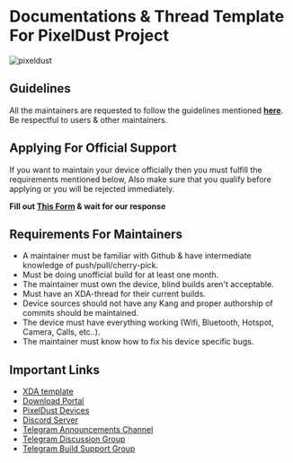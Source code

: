 # Documentations & Thread Template For PixelDust Project

![pixeldust](https://raw.githubusercontent.com/PixelDust-Project-X/Documentations/master/pixeldust.png)

## Guidelines
All the maintainers are requested to follow the guidelines
mentioned [**here**](https://github.com/PixelDust-Project-X/Documentations/raw/master/Rules_For_Maintainers.md). Be respectful to users & other
maintainers.

## Applying For Official Support
If you want to maintain your device officially then you must
fulfill the requirements mentioned below, Also make sure that
you qualify before applying or you will be rejected immediately.

**Fill out [This Form](https://forms.gle/eAXLG2XJcxsbzPKR7) & wait for our response**

## Requirements For Maintainers
- A maintainer must be familiar with Github & have
  intermediate knowledge of push/pull/cherry-pick.
- Must be doing unofficial build for at least one
  month.
- The maintainer must own the device, blind builds 
  aren't acceptable.
- Must have an XDA-thread for their current builds.
- Device sources should not have any Kang and proper
  authorship of commits should be maintained.
- The device must have everything working (Wifi, Bluetooth, Hotspot, Camera, Calls, etc..).
- The maintainer must know how to fix his device 
  specific bugs.

## Important Links
- [XDA template](https://raw.githubusercontent.com/PixelDust-Project-X/Documentations/master/xda_template.txt)
- [Download Portal](https://sourceforge.net/projects/pixeldustproject/files/ota/)
- [PixelDust Devices](https://github.com/pixeldust-devices)
- [Discord Server](https://discord.gg/MQt9KQc)
- [Telegram Announcements Channel](https://t.me/pixeldustproject)
- [Telegram Discussion Group](https://t.me/pixeldustcommunity)
- [Telegram Build Support Group](https://t.me/compile_pixeldust)
